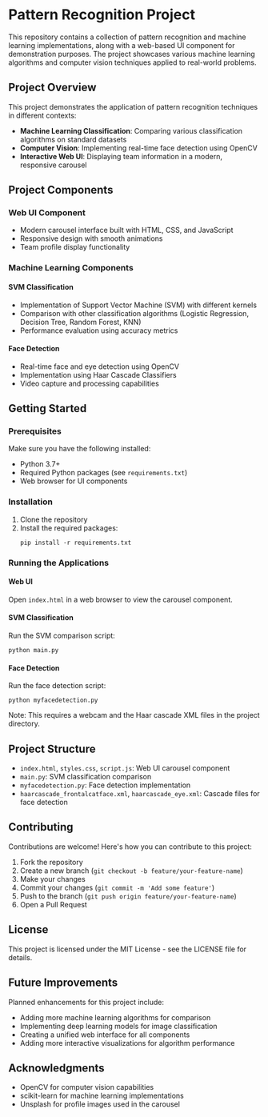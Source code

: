 # Pattern Recognition Project

This repository contains a collection of pattern recognition and machine learning implementations, along with a web-based UI component for demonstration purposes. The project showcases various machine learning algorithms and computer vision techniques applied to real-world problems.

## Project Overview

This project demonstrates the application of pattern recognition techniques in different contexts:
- **Machine Learning Classification**: Comparing various classification algorithms on standard datasets
- **Computer Vision**: Implementing real-time face detection using OpenCV
- **Interactive Web UI**: Displaying team information in a modern, responsive carousel

## Project Components

### Web UI Component
- Modern carousel interface built with HTML, CSS, and JavaScript
- Responsive design with smooth animations
- Team profile display functionality

### Machine Learning Components

#### SVM Classification
- Implementation of Support Vector Machine (SVM) with different kernels
- Comparison with other classification algorithms (Logistic Regression, Decision Tree, Random Forest, KNN)
- Performance evaluation using accuracy metrics

#### Face Detection
- Real-time face and eye detection using OpenCV
- Implementation using Haar Cascade Classifiers
- Video capture and processing capabilities

## Getting Started

### Prerequisites
Make sure you have the following installed:
- Python 3.7+
- Required Python packages (see `requirements.txt`)
- Web browser for UI components

### Installation

1. Clone the repository
2. Install the required packages:
   ```
   pip install -r requirements.txt
   ```

### Running the Applications

#### Web UI
Open `index.html` in a web browser to view the carousel component.

#### SVM Classification
Run the SVM comparison script:
```
python main.py
```

#### Face Detection
Run the face detection script:
```
python myfacedetection.py
```
Note: This requires a webcam and the Haar cascade XML files in the project directory.

## Project Structure

- `index.html`, `styles.css`, `script.js`: Web UI carousel component
- `main.py`: SVM classification comparison
- `myfacedetection.py`: Face detection implementation
- `haarcascade_frontalcatface.xml`, `haarcascade_eye.xml`: Cascade files for face detection

## Contributing

Contributions are welcome! Here's how you can contribute to this project:

1. Fork the repository
2. Create a new branch (`git checkout -b feature/your-feature-name`)
3. Make your changes
4. Commit your changes (`git commit -m 'Add some feature'`)
5. Push to the branch (`git push origin feature/your-feature-name`)
6. Open a Pull Request

## License

This project is licensed under the MIT License - see the LICENSE file for details.

## Future Improvements

Planned enhancements for this project include:
- Adding more machine learning algorithms for comparison
- Implementing deep learning models for image classification
- Creating a unified web interface for all components
- Adding more interactive visualizations for algorithm performance

## Acknowledgments

- OpenCV for computer vision capabilities
- scikit-learn for machine learning implementations
- Unsplash for profile images used in the carousel